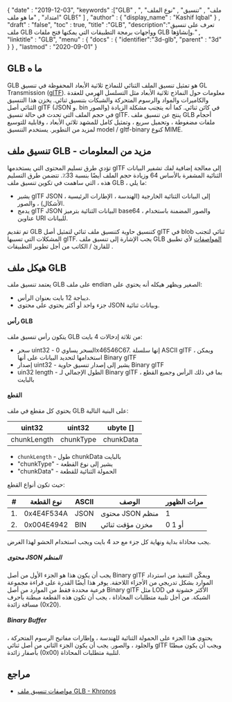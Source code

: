 {
  "date" : "2019-12-03",
  "keywords" :["GLB" , "ملف" , "تنسيق" , "نوع الملف" , "امتداد" , "ما هو ملف GLB؟" ] ,
  "author" : {
    "display_name" : "Kashif Iqbal"
} ,
  "draft" : "false",
  "toc" : true,
  "title" :"GLB",
  "description":"تعرف على تنسيق ملف GLB وواجهات برمجة التطبيقات التي يمكنها فتح ملفات GLB وإنشاؤها." ,
  "linktitle" : "GLB",
  "menu" : {
    "docs" : {
      "identifier":"3d-glb",
      "parent" : "3d"
}
} ,
  "lastmod" : "2020-09-01"
}

## GLB ما ه

GLB هو تمثيل تنسيق الملف الثنائي للنماذج ثلاثية الأبعاد المحفوظة في تنسيق GL Transmission ([glTF](/ar/3d/gltf/)). معلومات حول النماذج ثلاثية الأبعاد مثل التسلسل الهرمي للعقدة والكاميرات والمواد والرسوم المتحركة والشبكات بتنسيق ثنائي. يخزن هذا التنسيق الثنائي أصل glTF (JSON و. bin والصور) في كائن ثنائي. كما أنه يتجنب مشكلة الزيادة في حجم الملف التي تحدث في حالة تنسيق glTF. ينتج عن تنسيق ملف GLB أحجام ملفات مضغوطة ، وتحميل سريع ، وتمثيل كامل للمشهد ثلاثي الأبعاد ، وقابلية للتوسيع لمزيد من التطوير. يستخدم التنسيق model / gltf-binary كنوع MIME.

## تنسيق ملف GLB - مزيد من المعلومات

تؤدي طرق تسليم المحتوى التي يستخدمها glTF إلى معالجة إضافية لفك تشفير البيانات الثنائية المشفرة بالأساس 64 وزيادة حجم الملف أيضًا بنسبة 33٪. تتضمن طرق التسليم هذه ، التي ساهمت في تكوين تنسيق ملف GLB ، ما يلي:

* يشير glTF JSON إلى البيانات الثنائية الخارجية (الهندسة ، الإطارات الرئيسية ، الأشكال) ، والصور.
* يدمج glTF JSON البيانات الثنائية بترميز base64 ، والصور المضمنة باستخدام عناوين URI للبيانات.

تم تقديم GLB كتنسيق حاوية كتنسيق ملف ثنائي لتمثيل أصل glTF في blob ثنائي لتجنب المشكلات التي تسببها glTF. يجب الإشارة إلى تنسيق ملف GLB [المواصفات](https://github.com/KhronosGroup/glTF/tree/main/specification/2.0#glb-file-format-specification) لأي تطبيق للقارئ / الكاتب من أجل تطوير التطبيقات .

## هيكل ملف GLB

يعتمد تنسيق ملف GLB على ملف endian الصغير ويظهر هيكله أنه يحتوي على:

* ديباجة 12 بايت بعنوان الرأس.
* جزء واحد أو أكثر يحتوي على محتوى JSON وبيانات ثنائية.

#### رأس GLB

يتكون رأس تنسيق ملف GLB من ثلاثة إدخالات 4 بايت:

* سحر uint32 - السحر يساوي 0x46546C67. إنها سلسلة ASCII glTF ، ويمكن استخدامها لتحديد البيانات على أنها Binary glTF
* إصدار uint32 - يشير إلى إصدار تنسيق حاوية Binary glTF
* uin32 length - الطول الإجمالي لـ Binary glTF ، بما في ذلك الرأس وجميع القطع بالبايت

#### القطع

يحتوي كل مقطع في ملف GLB على البنية التالية:

| uint32 | uint32 | ubyte []
---|---|---|
| chunkLength | chunkType | chunkData

* `chunkLength` - طول chunkData بالبايت
* "chunkType" - يشير إلى نوع القطعة
* "chunkData" - الحمولة الثنائية للقطعة

حيث تكون أنواع القطع:

| # | نوع القطعة | ASCII | الوصف | مرات الظهور
---|---|---|---|---|
| 1. | 0x4E4F534A | JSON | محتوى JSON منظم | 1
| 2. | 0x004E4942 | BIN | مخزن مؤقت ثنائي | 0 أو 1

يجب محاذاة بداية ونهاية كل جزء مع حد 4 بايت ويجب استخدام الحشو لهذا الغرض.

##### محتوى JSON المنظم

يجب أن يكون هذا هو الجزء الأول من أصل Binary glTF ويمكّن التنفيذ من استرداد الموارد بشكل تدريجي من الأجزاء اللاحقة. يوفر هذا أيضًا القدرة على قراءة مجموعة فرعية محددة فقط من الموارد من أصل Binary glTF مثل LOD الأكثر خشونة في الشبكة. من أجل تلبية متطلبات المحاذاة ، يجب أن تكون هذه القطعة مبطنة بأحرف مسافة زائدة (0x20).

##### Binary Buffer #####

يحتوي هذا الجزء على الحمولة الثنائية للهندسة ، وإطارات مفاتيح الرسوم المتحركة ، والجلود ، والصور. يجب أن يكون الجزء الثاني من أصل ثنائي glTF ويجب أن يكون مبطنًا بأصفار زائدة (0x00) لتلبية متطلبات المحاذاة.

## مراجع ##

* [مواصفات تنسيق ملف GLB - Khronos](/ar/3d/gltf/)

